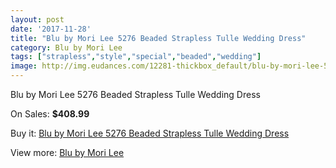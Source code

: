 ```yaml
---
layout: post
date: '2017-11-28'
title: "Blu by Mori Lee 5276 Beaded Strapless Tulle Wedding Dress"
category: Blu by Mori Lee
tags: ["strapless","style","special","beaded","wedding"]
image: http://img.eudances.com/12281-thickbox_default/blu-by-mori-lee-5276-beaded-strapless-tulle-wedding-dress.jpg
---
```

Blu by Mori Lee 5276 Beaded Strapless Tulle Wedding Dress

On Sales: **$408.99**
<a href="https://www.eudances.com/en/blu-by-mori-lee/3819-blu-by-mori-lee-5276-beaded-strapless-tulle-wedding-dress.html"><amp-img layout="responsive" width="600" height="600" src="//img.eudances.com/12281-thickbox_default/blu-by-mori-lee-5276-beaded-strapless-tulle-wedding-dress.jpg" alt="Blu by Mori Lee 5276 Beaded Strapless Tulle Wedding Dress 0" /></a>
<a href="https://www.eudances.com/en/blu-by-mori-lee/3819-blu-by-mori-lee-5276-beaded-strapless-tulle-wedding-dress.html"><amp-img layout="responsive" width="600" height="600" src="//img.eudances.com/12285-thickbox_default/blu-by-mori-lee-5276-beaded-strapless-tulle-wedding-dress.jpg" alt="Blu by Mori Lee 5276 Beaded Strapless Tulle Wedding Dress 1" /></a>
<a href="https://www.eudances.com/en/blu-by-mori-lee/3819-blu-by-mori-lee-5276-beaded-strapless-tulle-wedding-dress.html"><amp-img layout="responsive" width="600" height="600" src="//img.eudances.com/12284-thickbox_default/blu-by-mori-lee-5276-beaded-strapless-tulle-wedding-dress.jpg" alt="Blu by Mori Lee 5276 Beaded Strapless Tulle Wedding Dress 2" /></a>
<a href="https://www.eudances.com/en/blu-by-mori-lee/3819-blu-by-mori-lee-5276-beaded-strapless-tulle-wedding-dress.html"><amp-img layout="responsive" width="600" height="600" src="//img.eudances.com/12283-thickbox_default/blu-by-mori-lee-5276-beaded-strapless-tulle-wedding-dress.jpg" alt="Blu by Mori Lee 5276 Beaded Strapless Tulle Wedding Dress 3" /></a>
<a href="https://www.eudances.com/en/blu-by-mori-lee/3819-blu-by-mori-lee-5276-beaded-strapless-tulle-wedding-dress.html"><amp-img layout="responsive" width="600" height="600" src="//img.eudances.com/12282-thickbox_default/blu-by-mori-lee-5276-beaded-strapless-tulle-wedding-dress.jpg" alt="Blu by Mori Lee 5276 Beaded Strapless Tulle Wedding Dress 4" /></a>

Buy it: [Blu by Mori Lee 5276 Beaded Strapless Tulle Wedding Dress](https://www.eudances.com/en/blu-by-mori-lee/3819-blu-by-mori-lee-5276-beaded-strapless-tulle-wedding-dress.html "Blu by Mori Lee 5276 Beaded Strapless Tulle Wedding Dress")

View more: [Blu by Mori Lee](https://www.eudances.com/en/39-blu-by-mori-lee "Blu by Mori Lee")